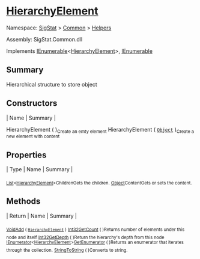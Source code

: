 # [HierarchyElement](./HierarchyElement.md)

Namespace: [SigStat]() > [Common](./../README.md) > [Helpers](./README.md)

Assembly: SigStat.Common.dll

Implements [IEnumerable](https://docs.microsoft.com/en-us/dotnet/api/System.Collections.Generic.IEnumerable-1)\<[HierarchyElement](./HierarchyElement.md)>, [IEnumerable](https://docs.microsoft.com/en-us/dotnet/api/System.Collections.IEnumerable)

## Summary
Hierarchical structure to store object

## Constructors

| Name | Summary | 

HierarchyElement (  )<sub>Create an emty element</sub>
HierarchyElement ( [`Object`](https://docs.microsoft.com/en-us/dotnet/api/System.Object) )<sub>Create a new element with content</sub>


## Properties

| Type | Name | Summary | 

<sub>[List](https://docs.microsoft.com/en-us/dotnet/api/System.Collections.Generic.List-1)\<[HierarchyElement](./HierarchyElement.md)></sub><sub>Children</sub><sub>Gets the children.</sub>
<sub>[Object](https://docs.microsoft.com/en-us/dotnet/api/System.Object)</sub><sub>Content</sub><sub>Gets or sets the content.</sub>


## Methods

| Return | Name | Summary | 

<sub>[Void](https://docs.microsoft.com/en-us/dotnet/api/System.Void)</sub><sub>[Add](./Methods/HierarchyElement-100664010.md) ( [`HierarchyElement`](./HierarchyElement.md) )</sub><sub></sub>
<sub>[Int32](https://docs.microsoft.com/en-us/dotnet/api/System.Int32)</sub><sub>[GetCount](./Methods/HierarchyElement-100664012.md) (  )</sub><sub>Returns number of elements under this node and itself</sub>
<sub>[Int32](https://docs.microsoft.com/en-us/dotnet/api/System.Int32)</sub><sub>[GetDepth](./Methods/HierarchyElement-100664011.md) (  )</sub><sub>Return the hierarchy's depth from this node</sub>
<sub>[IEnumerator](https://docs.microsoft.com/en-us/dotnet/api/System.Collections.Generic.IEnumerator-1)\<[HierarchyElement](./HierarchyElement.md)></sub><sub>[GetEnumerator](./Methods/HierarchyElement-100664014.md) (  )</sub><sub>Returns an enumerator that iterates through the collection.</sub>
<sub>[String](https://docs.microsoft.com/en-us/dotnet/api/System.String)</sub><sub>[ToString](./Methods/HierarchyElement-100664013.md) (  )</sub><sub>Converts to string.</sub>


